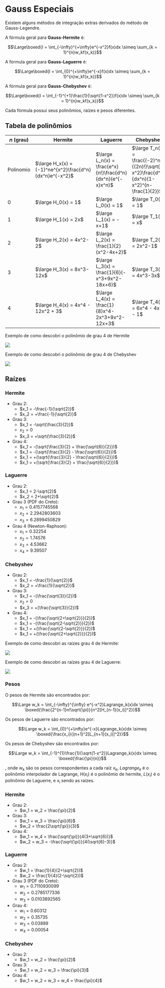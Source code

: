 # Gauss Especiais

Existem alguns métodos de integração extras derivados do método de Gauss-Legendre.

A fórmula geral para **Gauss-Hermite** é:

$$\Large\boxed{I = \int_{-\infty}^{+\infty}e^{-x^2}f(x)dx \simeq \sum_{k = 1}^{n}w_kf(x_k)}$$

A fórmula geral para **Gauss-Laguerre** é:

$$\Large\boxed{I = \int_{0}^{+\infty}e^{-x}f(x)dx \simeq \sum_{k = 1}^{n}w_kf(x_k)}$$

A fórmula geral para **Gauss-Chebyshev** é:

$$\Large\boxed{I = \int_{-1}^{+1}\frac{1}{\sqrt{1-x^2}}f(x)dx \simeq \sum_{k = 1}^{n}w_kf(x_k)}$$

Cada fórmula possui seus polinômios, raízes e pesos diferentes.

## Tabela de polinômios

| $n$ (grau) | Hermite | Laguerre | Chebyshev |
| --- | --- | --- | --- |
| Polinomio | $\large H_x(x) = (-1)^ne^{x^2}\frac{d^n}{dx^n}e^{-x^2}$ | $\large L_n(x) = \frac{e^x}{n!}\frac{d^n}{dx^n}(e^{-x}x^n)$ | $\large T_n(x) = \frac{(-2)^nn!}{(2n)!}\sqrt{1-x^2}\frac{d^n}{dx^n}(1-x^2)^{n-\frac{1}{2}}$ |
| 0 | $\large H_0(x) = 1$ | $\large L_0(x) = 1$ | $\large T_0(x) = 1$ |
| 1 | $\large H_1(x) = 2x$ | $\large L_1(x) = -x+1$ | $\large T_1(x) = x$ |
| 2 | $\large H_2(x) = 4x^2-2$ | $\large L_2(x) = \frac{1}{2}(x^2-4x+2)$ | $\large T_2(x) = 2x^2-1$ |
| 3 | $\large H_3(x) = 8x^3-12x$ | $\large L_3(x) = \frac{1}{6}(-x^3+9x^2-18x+6)$ | $\large T_3(x) = 4x^3-3x$ |
| 4 | $\large H_4(x) = 4x^4 - 12x^2 + 3$ | $\large L_4(x) = \frac{1}{8}x^4-2x^3+9x^2-12x+3$ | $\large T_4(x) = 6x^4 - 4x^2 - 1$ |

Exemplo de como descobri o polinômio de grau 4 de Hermite

![](2023-05-08-15-40-03.png)

Exemplo de como descobri o polinômio de grau 4 de Chebyshev

![](2023-05-08-19-23-59.png)

## Raízes

### Hermite

- Grau 2:
    - $x_1 = -\frac{-1}{\sqrt{2}}$
    - $x_2 = +\frac{-1}{\sqrt{2}}$
- Grau 3:
    - $x_1 = -\sqrt{\frac{3}{2}}$
    - $x_2 = 0$
    - $x_3 = +\sqrt{\frac{3}{2}}$
- Grau 4:       
    - $x_1 = -(\sqrt{\frac{3}{2} + \frac{\sqrt{6}}{2}})$
    - $x_1 = -(\sqrt{\frac{3}{2} - \frac{\sqrt{6}}{2}})$
    - $x_1 = +(\sqrt{\frac{3}{2} - \frac{\sqrt{6}}{2}})$
    - $x_1 = +(\sqrt{\frac{3}{2} + \frac{\sqrt{6}}{2}})$

### Laguerre

- Grau 2:
    - $x_1 = 2-\sqrt{2}$
    - $x_2 = 2+\sqrt{2}$
- Grau 3 (PDF do Creto):
    - $x_1 = 0.4157745568$
    - $x_2 = 2.2942803603$
    - $x_3 = 6.2899450829$
- Grau 4 (Newton-Raphson):
    - $x_1 = 0.32254$
    - $x_2 = 1.74576$
    - $x_3 = 4.53662$
    - $x_4 = 9.39507$

### Chebyshev

- Grau 2:
    - $x_1 = -\frac{1}{\sqrt{2}}$
    - $x_2 = +\frac{1}{\sqrt{2}}$
- Grau 3:
    - $x_1 = -(\frac{\sqrt{3}}{2})$
    - $x_2 = 0$
    - $x_3 = +(\frac{\sqrt{3}}{2})$
- Grau 4:
    - $x_1 = -(\frac{\sqrt{2+\sqrt{2}}}{2})$
    - $x_1 = -(\frac{\sqrt{2-\sqrt{2}}}{2})$
    - $x_1 = +(\frac{\sqrt{2-\sqrt{2}}}{2})$
    - $x_1 = +(\frac{\sqrt{2+\sqrt{2}}}{2})$

Exemplo de como descobri as raizes grau 4 de Hermite:

![](2023-05-08-15-27-30.png)

Exemplo de como descobri as raízes grau 4 de Laguerre:

![](2023-05-08-17-44-09.png)

### Pesos

O pesos de Hermite são encontrados por:

$$\Large w_k = \int_{-\infty}^{\infty} e^{-x^2}Lagrange_k(x)dx \simeq \boxed{\frac{2^{n-1}n!\sqrt{\pi}}{n^2[H_{n-1}(x_i)]^2}}$$

Os pesos de Laguerre são encontrados por:

$$\Large w_k = \int_{0}^{+\infty}e^{-x}Lagrange_k(x)dx \simeq \boxed{\frac{x_i}{(n+1)^2[L_{n+1}(x_i)]^2}}$$

Os pesos de Chebyshev são encontrados por:

$$\Large w_k = \int_{-1}^{1}\frac{1}{\sqrt{1-x^2}}Lagrange_k(x)dx \simeq \boxed{\frac{\pi}{n}}$$

, onde $w_k$ são os pesos correspondentes a cada raíz $x_k$, $Lagrange_k$ é o polinômio interpolador de Lagrange, $H(x_i)$ é o polinômio de hermite, $L(x_i)$ é o polinômio de Laguerre, e $x_i$ sendo as raízes.

### Hermite

- Grau 2:
    - $w_1 = w_2 = \frac{\pi}{2}$
- Grau 3:
    - $w_1 = w_3 = \frac{\pi}{6}$
    - $w_2 = \frac{2\sqrt{\pi}}{3}$
- Grau 4:       
    - $w_1 = w_4 = \frac{\sqrt{\pi}}{4(3+\sqrt{6})}$
    - $w_2 = w_3 = -\frac{\sqrt{\pi}}{4(\sqrt{6}-3)}$

### Laguerre

- Grau 2:
    - $w_1 = \frac{1}{4}(2+\sqrt{2})$
    - $w_2 = \frac{1}{4}(2-\sqrt{2})$
- Grau 3 (PDF do Creto):
    - $w_1 = 0.7110930099$
    - $w_2 = 0.2785177336$
    - $w_3 = 0.0103892565$
- Grau 4:
    - $w_1 = 0.60312$
    - $w_2 = 0.35735$
    - $w_3 = 0.03889$
    - $w_4 = 0.00054$

### Chebyshev

- Grau 2:
    - $w_1 = w_2 = \frac{\pi}{2}$
- Grau 3:
    - $w_1 = w_2 = w_3 = \frac{\pi}{3}$
- Grau 4:
    - $w_1 = w_2 = w_3 = w_4 = \frac{\pi}{4}$